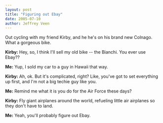 ```yaml
--- 
layout: post
title: "Figuring out Ebay"
date: 2005-07-10
author: Jeffrey Veen
---
```

Out cycling with my friend Kirby, and he he's on his brand new Colnago. What a gorgeous bike.

<strong>Kirby:</strong> Hey, so, I think I'll sell my old bike -- the Bianchi. You ever use Ebay??

<strong>Me:</strong> Yup, I sold my car to a guy in Hawaii that way.

<strong>Kirby:</strong> Ah, ok. But it's complicated, right? Like, you've got to set everything up first, and I'm not a big techie guy like you.

<strong>Me:</strong> Remind me what it is you do for the Air Force these days?

<strong>Kirby:</strong> Fly giant airplanes around the world, refueling little air airplanes so they don't have to land.

<strong>Me:</strong> Yeah, you'll probably figure out Ebay.
&#8203;